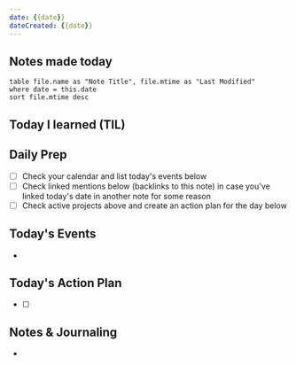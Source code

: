```yaml
---
date: {{date}}
dateCreated: {{date}}
---
```


## Notes made today
```dataview
table file.name as "Note Title", file.mtime as "Last Modified"
where date = this.date
sort file.mtime desc
```

## Today I learned (TIL)

## Daily Prep

* [ ] Check your calendar and list today's events below
* [ ] Check linked mentions below (backlinks to this note) in case you've linked today's date in another note for some reason
* [ ] Check active projects above and create an action plan for the day below

## Today's Events

* 

## Today's Action Plan

* [ ] 

## Notes & Journaling

*